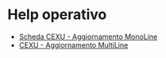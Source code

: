# Help operativo

- [Scheda CEXU - Aggiornamento MonoLine](Sorgenti/MB/SCP_SCH/CMP_EXUA)
- [CEXU - Aggiornamento MultiLine](Sorgenti/MB/SCP_SCH/CMP_EXUB)
